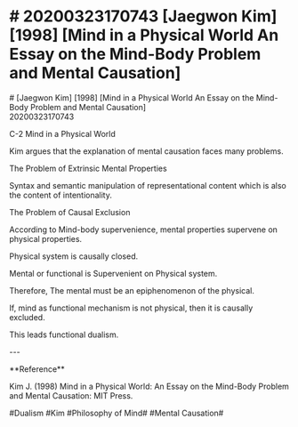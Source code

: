 # \# 20200323170743 \[Jaegwon Kim\] \[1998\] \[Mind in a Physical World An Essay on the Mind-Body Problem and Mental Causation\]

\# \[Jaegwon Kim\] \[1998\] \[Mind in a Physical World An Essay on the Mind-Body Problem and Mental Causation\]\
20200323170743

C-2 Mind in a Physical World

Kim argues that the explanation of mental causation faces many problems.

The Problem of Extrinsic Mental Properties

Syntax and semantic manipulation of representational content which is also the content of intentionality.

The Problem of Causal Exclusion

According to Mind-body supervenience, mental properties supervene on physical properties.

Physical system is causally closed.

Mental or functional is Supervenient on Physical system.

Therefore, The mental must be an epiphenomenon of the physical.

If, mind as functional mechanism is not physical, then it is causally excluded.

This leads functional dualism.

\-\--

\*\*Reference\*\*

Kim J. (1998) Mind in a Physical World: An Essay on the Mind-Body Problem and Mental Causation: MIT Press.

\#Dualism \#Kim \#Philosophy of Mind\# \#Mental Causation\#
